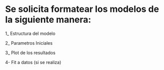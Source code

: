 # Se solicita formatear los modelos de la siguiente manera:

1_ Estructura del modelo

2_ Parametros Iniciales

3_ Plot de los resultados

4- Fit a datos (si se realiza)

